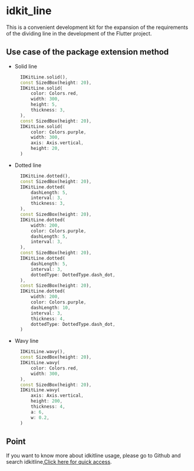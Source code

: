 # idkit_line

This is a convenient development kit for the expansion of the requirements of the dividing line in the development of the Flutter project.

## Use case of the package extension method

- Solid line

  ```dart
    IDKitLine.solid(),
    const SizedBox(height: 20),
    IDKitLine.solid(
        color: Colors.red,
        width: 300,
        height: 5,
        thickness: 3,
    ),
    const SizedBox(height: 20),
    IDKitLine.solid(
        color: Colors.purple,
        width: 300,
        axis: Axis.vertical,
        height: 20,
    )
  ```

- Dotted line
  ```dart
    IDKitLine.dotted(),
    const SizedBox(height: 20),
    IDKitLine.dotted(
        dashLength: 5,
        interval: 3,
        thickness: 3,
    ),
    const SizedBox(height: 20),
    IDKitLine.dotted(
        width: 200,
        color: Colors.purple,
        dashLength: 5,
        interval: 3,
    ),
    const SizedBox(height: 20),
    IDKitLine.dotted(
        dashLength: 5,
        interval: 3,
        dottedType: DottedType.dash_dot,
    ),
    const SizedBox(height: 20),
    IDKitLine.dotted(
        width: 200,
        color: Colors.purple,
        dashLength: 10,
        interval: 3,
        thickness: 4,
        dottedType: DottedType.dash_dot,
    )
  ```
- Wavy line
  ```dart
    IDKitLine.wavy(),
    const SizedBox(height: 20),
    IDKitLine.wavy(
        color: Colors.red,
        width: 300,
    ),
    const SizedBox(height: 20),
    IDKitLine.wavy(
        axis: Axis.vertical,
        height: 200,
        thickness: 4,
        a: 6,
        w: 0.2,
    )
  ```

## Point

If you want to know more about idkitline usage, please go to Github and search idkitline,[Click here for quick access](https://github.com/zhoushuangjian001/idkit_line).
